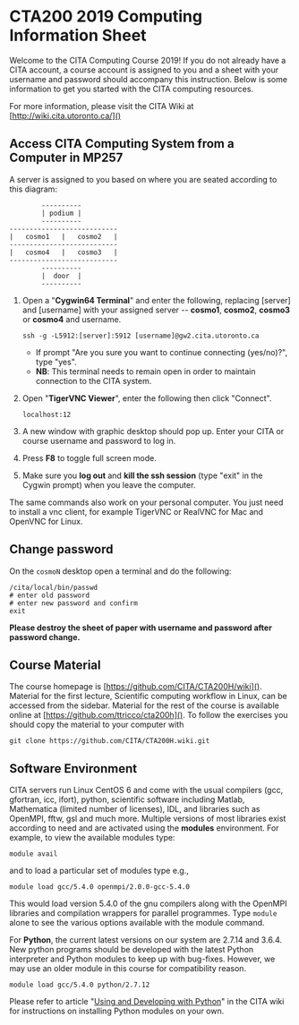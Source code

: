 # CTA200 2019 Computing Information Sheet

Welcome to the CITA Computing Course 2019! If you do not already have a CITA account, a course account is assigned to you and a sheet with your username and password should accompany this instruction. Below is some information to get you started with the CITA computing resources.

For more information, please visit the CITA Wiki at [http://wiki.cita.utoronto.ca/]()

## Access CITA Computing System from a Computer in MP257

A server is assigned to you based on where you are seated according to this diagram:

            ----------
            | podium |
            ----------
    ---------------------------
    |   cosmo1   |   cosmo2   |
    ---------------------------
    |   cosmo4   |   cosmo3   |
    ---------------------------
            ----------
            |  door  |
            ----------


1. Open a "**Cygwin64 Terminal**" and enter the following, replacing [server] and [username] with your assigned server -- **cosmo1**, **cosmo2**, **cosmo3** or **cosmo4** and username.

    `ssh -g -L5912:[server]:5912 [username]@gw2.cita.utoronto.ca`

    - If prompt "Are you sure you want to continue connecting (yes/no)?", type "yes".
    - **NB**: This terminal needs to remain open in order to maintain connection to the CITA system.
2. Open "**TigerVNC Viewer**", enter the following then click "Connect".

    `localhost:12`
3. A new window with graphic desktop should pop up. Enter your CITA or course username and password to log in.
4. Press **F8** to toggle full screen mode.
5. Make sure you **log out** and **kill the ssh session** (type "exit" in the Cygwin prompt) when you leave the
computer.


The same commands also work on your personal computer. You just need to install a vnc client, for example TigerVNC or RealVNC for Mac and OpenVNC for Linux.

## Change password

On the `cosmoN` desktop open a terminal and do the following:

```
/cita/local/bin/passwd
# enter old password
# enter new password and confirm
exit
```

**Please destroy the sheet of paper with username and password after password change.**

## Course Material

The course homepage is [https://github.com/CITA/CTA200H/wiki]().  
Material for the first lecture, Scientific computing workflow in Linux, can be accessed from the sidebar. Material for the rest of the course is available online at [https://github.com/ttricco/cta200h](). To follow the exercises you should copy the material to your computer with

`git clone https://github.com/CITA/CTA200H.wiki.git`

## Software Environment

CITA servers run Linux CentOS 6 and come with the usual compilers (gcc, gfortran, icc, ifort), python, scientific
software including Matlab, Mathematica (limited number of licenses), IDL, and libraries such as OpenMPI, fftw, gsl and much more. Multiple versions of most libraries exist according to need and are activated using the **modules** environment. For example, to view the available modules type:

`module avail`

and to load a particular set of modules type e.g.,

`module load gcc/5.4.0 openmpi/2.0.0-gcc-5.4.0`

This would load version 5.4.0 of the gnu compilers along with the OpenMPI libraries and compilation wrappers for parallel programmes. Type `module` alone to see the various options available with the module command.

For **Python**, the current latest versions on our system are 2.7.14 and 3.6.4. New python programs should be developed with the latest Python interpreter and Python modules to keep up with bug-fixes. However, we may use an older module in this course for compatibility reason.

`module load gcc/5.4.0 python/2.7.12`

Please refer to article "[Using and Developing with Python](http://wiki.cita.utoronto.ca/mediawiki/index.php/Using_and_Developing_with_Python)" in the CITA wiki for instructions on installing Python modules on your own.